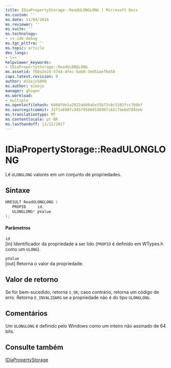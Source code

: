 ```yaml
---
title: IDiaPropertyStorage::ReadULONGLONG | Microsoft Docs
ms.custom: ''
ms.date: 11/04/2016
ms.reviewer: ''
ms.suite: ''
ms.technology:
- vs-ide-debug
ms.tgt_pltfrm: ''
ms.topic: article
dev_langs:
- C++
helpviewer_keywords:
- IDiaPropertyStorage::ReadULONGLONG
ms.assetid: f80a2e24-5744-4fec-bab0-3ed51aef6e58
caps.latest.revision: 9
author: mikejo5000
ms.author: mikejo
manager: ghogen
ms.workload:
- multiple
ms.openlocfilehash: 6468fde1a2822a660a6e15b73c0c5102fcc704bf
ms.sourcegitcommit: 32f1a690fc445f9586d53698fc82c7debd784eeb
ms.translationtype: MT
ms.contentlocale: pt-BR
ms.lasthandoff: 12/22/2017
---
```

# <a name="idiapropertystoragereadulonglong"></a>IDiaPropertyStorage::ReadULONGLONG
Lê `ULONGLONG` valores em um conjunto de propriedades.  
  
## <a name="syntax"></a>Sintaxe  
  
```C++  
HRESULT ReadULONGLONG (   
   PROPID     id,  
   ULONGLONG* pValue  
);  
```  
  
#### <a name="parameters"></a>Parâmetros  
 `id`  
 [in] Identificador da propriedade a ser lido (`PROPID` é definido em WTypes.h como um `ULONG`).  
  
 `pValue`  
 [out] Retorna o valor da propriedade.  
  
## <a name="return-value"></a>Valor de retorno  
 Se for bem-sucedido, retorna `S_OK`; caso contrário, retorna um código de erro. Retorna `E_INVALIDARG` se a propriedade não é do tipo `ULONGLONG`.  
  
## <a name="remarks"></a>Comentários  
 Um `ULONGLONG` é definido pelo Windows como um inteiro não assinado de 64 bits.  
  
## <a name="see-also"></a>Consulte também  
 [IDiaPropertyStorage](../../debugger/debug-interface-access/idiapropertystorage.md)